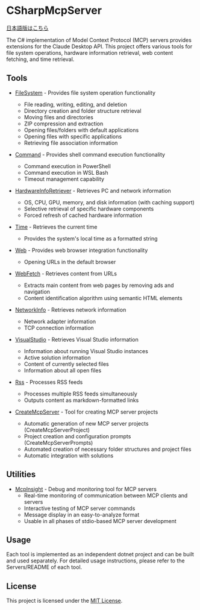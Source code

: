 ﻿# CSharpMcpServer

[日本語版はこちら](README.ja.md)

The C# implementation of Model Context Protocol (MCP) servers provides extensions for the Claude Desktop API. This project offers various tools for file system operations, hardware information retrieval, web content fetching, and time retrieval.

## Tools

- [FileSystem](FileSystem/Servers/README.md) - Provides file system operation functionality
  - File reading, writing, editing, and deletion
  - Directory creation and folder structure retrieval
  - Moving files and directories
  - ZIP compression and extraction
  - Opening files/folders with default applications
  - Opening files with specific applications
  - Retrieving file association information

- [Command](Command/Servers/README.md) - Provides shell command execution functionality
  - Command execution in PowerShell
  - Command execution in WSL Bash
  - Timeout management capability

- [HardwareInfoRetriever](HardwareInfoRetriever/Servers/README.md) - Retrieves PC and network information
  - OS, CPU, GPU, memory, and disk information (with caching support)
  - Selective retrieval of specific hardware components
  - Forced refresh of cached hardware information

- [Time](Time/Servers/README.md) - Retrieves the current time
  - Provides the system's local time as a formatted string

- [Web](Web/Servers/README.md) - Provides web browser integration functionality
  - Opening URLs in the default browser

- [WebFetch](WebFetch/Servers/README.md) - Retrieves content from URLs
  - Extracts main content from web pages by removing ads and navigation
  - Content identification algorithm using semantic HTML elements

- [NetworkInfo](NetworkInfo/Servers/README.md) - Retrieves network information
  - Network adapter information
  - TCP connection information

- [VisualStudio](VisualStudio/Servers/README.md) - Retrieves Visual Studio information
  - Information about running Visual Studio instances
  - Active solution information
  - Content of currently selected files
  - Information about all open files

- [Rss](Rss/Servers/README.md) - Processes RSS feeds
  - Processes multiple RSS feeds simultaneously
  - Outputs content as markdown-formatted links

- [CreateMcpServer](CreateMcpServer/Servers/README.md) - Tool for creating MCP server projects
  - Automatic generation of new MCP server projects (CreateMcpServerProject)
  - Project creation and configuration prompts (CreateMcpServerPrompts)
  - Automated creation of necessary folder structures and project files
  - Automatic integration with solutions

## Utilities

- [McpInsight](CSharpMcpServer.Utility/McpInsight/Servers/README.md) - Debug and monitoring tool for MCP servers
  - Real-time monitoring of communication between MCP clients and servers
  - Interactive testing of MCP server commands
  - Message display in an easy-to-analyze format
  - Usable in all phases of stdio-based MCP server development

## Usage

Each tool is implemented as an independent dotnet project and can be built and used separately. For detailed usage instructions, please refer to the Servers/README of each tool.

## License
This project is licensed under the [MIT License](LICENSE.txt).